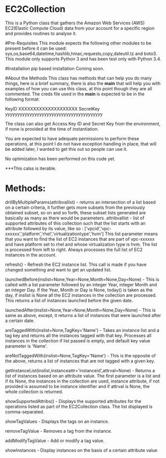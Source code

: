 # EC2Collection
This is a Python class that gathers the Amazon Web Services (AWS) EC2(Elastic Compute Cloud) data from your account for a specific region and provides routines to analyse it.

#Pre-Requisites
This module expects the following other modules to be present before it can be used:
        sys,os,base64,datetime,hashlib,hmac,requests,copy,dateutil.tz and boto3.
This module only supports Python 3 and has been test only with Python 3.4.

#Installation
pip based installation Coming soon.

#About the Methods
This class has methods that can help you do many things, here is a brief summary, there is also the __main__ that will help you with examples of how you can use this class, at this point though they are all commented.
The creds file used in the __main__ is expected to be in the following format:

KeyID   XXXXXXXXXXXXXXXXXXXX
SecretKey       yyyyyyyyyyyyyyyyyyyyyyyyyyyyyyyyyyyyyyyy

The class can also get Access Key ID and Secret Key from the environment, if none is provided at the time of instantiation.

You are expected to have adequate permissions to perform these operations, at this point I do not have exception handling in place, that will be added later, I wanted to get this out so people can use it.

No optimization has been performed on this code yet.

***This calss is iterable.

Methods:
========

drillByMultipleParams(attribvallist) - returns an intersection of a list based
                on a certain criteria, it further gets more subsets from the 
                previously obtained subset, so on and so forth, these subset 
                lists generated are basically as many as there would be 
                parameters.
                attribvallist - list of supported attributes of this collection
                such that the list starts with an attribute followed by its value,
                like so : ['vpcid','vpc-xxxxxx','platform','rhel','virtualizationtype','hvm']
                This list parameter means that you want to find the list of
                EC2 instances that are part of vpc-xxxxxx and have platform set to
                rhel and whose virtualization type is hvm. The list is processed
                from left to right. Always processes the full list of EC2 instances
                in the account.

refresh() - Refresh the EC2 instance list. This call is made if you have
                changed something and want to get an updated list.

launchedBefore(inslist=None,Year=None,Month=None,Day=None) - This is called with a
                list parameter followed by an integer Year, integer Month and an
                integer Day. If the Year, Month or Day is None, today() is taken
                as the day, if inslist is None all the EC2 instances in the collection
                are processed. This returns a list of instances launched before
                the given date.

launchedAfter(inslist=None,Year=None,Month=None,Day=None) - This is same as above, 
                except, it returns a list of instances that were launched after a certain 
                date.

areTaggedWith(inslist=None,TagKey='Name') - Takes an instance list and a tag key and returns 
                all the instances tagged with that key. Processes all instances in the 
                collection if list passed is empty, and default key value parameter is
                'Name'.

areNotTaggedWith(inslist=None,TagKey='Name') - This is the opposite of the above, 
                returns a list of instances that are not tagged with a given key.

getInstanceList(inslist,instanceattr='instanceid',attrval=None) - Returns a list of instances 
                based on an attribute value. The first parameter is a list and if its None, the
                instances in the collection are used, instance attribute, if not provided
                is assumed to be instance identifier and if attrval is None, the whole 
                collection is returned.

showSupportedAttribs() - Displays the supported attributes for the operations
                        listed as part of the EC2Collection class. The list
                        displayed is comma-separated.

showTagValues - Displays the tags on an instance.

removeTagValue - Removes a tag from the instance.

addModifyTagValue - Add or modify a tag value.

showInstances - Display instances on the basis of a certain attribute value
